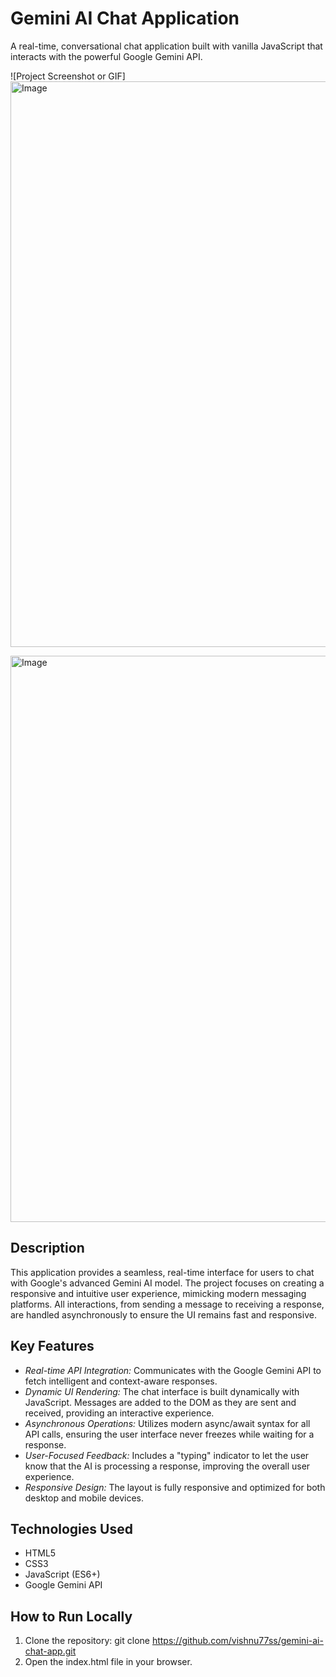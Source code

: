 # Gemini AI Chat Application

A real-time, conversational chat application built with vanilla JavaScript that interacts with the powerful Google Gemini API.

![Project Screenshot or GIF]
<img width="797" height="905" alt="Image" src="https://github.com/user-attachments/assets/d8f6b672-20a1-4985-a775-4ad12b28539d" />

<img width="1582" height="906" alt="Image" src="https://github.com/user-attachments/assets/8f2470c0-80f5-490a-b05e-7eaf65df16b1" />

## Description

This application provides a seamless, real-time interface for users to chat with Google's advanced Gemini AI model. The project focuses on creating a responsive and intuitive user experience, mimicking modern messaging platforms. All interactions, from sending a message to receiving a response, are handled asynchronously to ensure the UI remains fast and responsive.

## Key Features

* *Real-time API Integration:* Communicates with the Google Gemini API to fetch intelligent and context-aware responses.
* *Dynamic UI Rendering:* The chat interface is built dynamically with JavaScript. Messages are added to the DOM as they are sent and received, providing an interactive experience.
* *Asynchronous Operations:* Utilizes modern async/await syntax for all API calls, ensuring the user interface never freezes while waiting for a response.
* *User-Focused Feedback:* Includes a "typing" indicator to let the user know that the AI is processing a response, improving the overall user experience.
* *Responsive Design:* The layout is fully responsive and optimized for both desktop and mobile devices.

## Technologies Used

* HTML5
* CSS3
* JavaScript (ES6+)
* Google Gemini API

## How to Run Locally

1.  Clone the repository: git clone https://github.com/vishnu77ss/gemini-ai-chat-app.git
2.  Open the index.html file in your browser.
